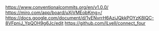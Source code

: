 https://www.conventionalcommits.org/en/v1.0.0/
https://miro.com/app/board/uXjVMEobKmg=/
https://docs.google.com/document/d/1yENvrrH6AziJQkkPOYzK8lQC-8VFpniJ_YpQOH9g6Jc/edit
https://github.com/ILyell/connect_four